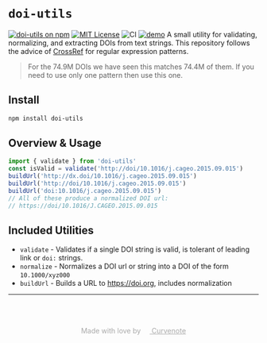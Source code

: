 # `doi-utils`

[![doi-utils on npm](https://img.shields.io/npm/v/doi-utils.svg)](https://www.npmjs.com/package/doi-utils)
[![MIT License](https://img.shields.io/badge/license-MIT-blue.svg)](https://github.com/curvenote/doi-utils/blob/master/LICENSE)
![CI](https://github.com/curvenote/doi-utils/workflows/CI/badge.svg)
[![demo](https://img.shields.io/badge/live-demo-blue)](https://curvenote.github.io/doi-utils/)
A small utility for validating, normalizing, and extracting DOIs from text strings.
This repository follows the advice of [CrossRef](https://www.crossref.org/blog/dois-and-matching-regular-expressions/) for regular expression patterns.

> For the 74.9M DOIs we have seen this matches 74.4M of them. If you need to use only one pattern then use this one.

## Install

```bash
npm install doi-utils
```

## Overview & Usage

```ts
import { validate } from 'doi-utils'
const isValid = validate('http://doi/10.1016/j.cageo.2015.09.015')
buildUrl('http://dx.doi/10.1016/j.cageo.2015.09.015')
buildUrl('http://doi/10.1016/j.cageo.2015.09.015')
buildUrl('doi:10.1016/j.cageo.2015.09.015')
// All of these produce a normalized DOI url:
// https://doi/10.1016/J.CAGEO.2015.09.015
```

## Included Utilities

- `validate` - Validates if a single DOI string is valid, is tolerant of leading link or `doi:` strings.
- `normalize` - Normalizes a DOI url or string into a DOI of the form `10.1000/xyz000`
- `buildUrl` - Builds a URL to https://doi.org, includes normalization

---

<p style="text-align: center; color: #aaa; padding-top: 50px">
  Made with love by
  <a href="https://curvenote.com" target="_blank" style="color: #aaa">
    <img src="https://curvenote.dev/images/icon.png" style="height: 1em" /> Curvenote
  </a>
</p>
